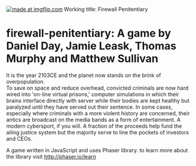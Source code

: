 <a href="https://imgflip.com/gif/1xmkdm"><img src="https://i.imgflip.com/1xmkdm.gif" title="made at imgflip.com"/></a>
Working title: Firewall Penitentiary
# firewall-penitentiary: A game by Daniel Day, Jamie Leask, Thomas Murphy and Matthew Sullivan
It is the year 2103CE and the planet now stands on the brink of overpopulation.  
To save on space and reduce overhead, convicted criminals are now hard wired into 'on-line virtual prisons,' 
computer simulations in which their brains interface directly with server while their bodies are kept
healthy but paralyzed until they have served out their sentence.  In some cases, especially where
criminals with a more violent history are concerned, their antics are broadcast on the media bands as a 
form of entertainment.  A modern cybersport, if you will.  A fraction of the proceeds help fund the 
ailing justice system but the majority serve to line the pockets of investors and CEOs.

A game written in JavaScript and uses Phaser library.
to learn more about the library visit http://phaser.io/learn
